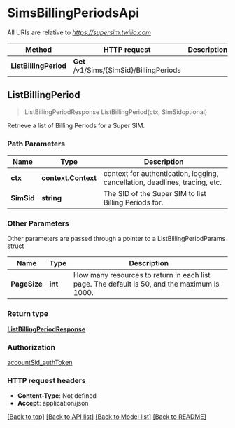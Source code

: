 # SimsBillingPeriodsApi

All URIs are relative to *https://supersim.twilio.com*

Method | HTTP request | Description
------------- | ------------- | -------------
[**ListBillingPeriod**](SimsBillingPeriodsApi.md#ListBillingPeriod) | **Get** /v1/Sims/{SimSid}/BillingPeriods | 



## ListBillingPeriod

> ListBillingPeriodResponse ListBillingPeriod(ctx, SimSidoptional)



Retrieve a list of Billing Periods for a Super SIM.

### Path Parameters


Name | Type | Description
------------- | ------------- | -------------
**ctx** | **context.Context** | context for authentication, logging, cancellation, deadlines, tracing, etc.
**SimSid** | **string** | The SID of the Super SIM to list Billing Periods for.

### Other Parameters

Other parameters are passed through a pointer to a ListBillingPeriodParams struct


Name | Type | Description
------------- | ------------- | -------------
**PageSize** | **int** | How many resources to return in each list page. The default is 50, and the maximum is 1000.

### Return type

[**ListBillingPeriodResponse**](ListBillingPeriodResponse.md)

### Authorization

[accountSid_authToken](../README.md#accountSid_authToken)

### HTTP request headers

- **Content-Type**: Not defined
- **Accept**: application/json

[[Back to top]](#) [[Back to API list]](../README.md#documentation-for-api-endpoints)
[[Back to Model list]](../README.md#documentation-for-models)
[[Back to README]](../README.md)

